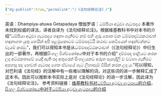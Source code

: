 ```yaml
---
{"dg-publish":true,"permalink":"/《法句经释论注》/"}
---
```


英语：Dhampiya-atuwa Getapadaya
僧伽罗语：ධම්පියා අටුවා ගැටපදය
本著作未找到权威的译法，译者自译为《法句经释论注》。根据维基教科书中对本书的介绍“ධම්පියා අටුවා ගැටපදය හඳුනා ගැනීමට නම් එහි ගුරු පොත වන ධම්මපදට්ඨකථාවත් හඳුනාගත යුතු හෙයින් අපි පළමුකොටම ධම්මපදට්ඨි කථාව කෙටියෙන් හඳුන්වන්නට වෑයම් කරමු.”，我们可以得知本书是从ධම්මපදට්ඨකථාවත්（《法句经释论》）中衍生出的一部著作，再根据සිංහල විශ්වකෝෂය中对于本书的介绍“ දම්මපද පාළියට කරන ලද අට්ඨකතාවේ යෙදී ඇති පද අතුරෙන් සිංහලයනට අරුත පැහැදිලි ව වටහා ගැනීමට අපහසු පද හෙවත් ගැටපද ගෙන ඒවායේ ගැට ලිහාපෑම් විසින් කරන ලද ය.”可以得知，对巴利语《法句经》的注解中有一些难以理解的词，对这些词的进一步解释汇成了这本书。因此可以推断本书实际上是对《法句经释论》的进一步注解，因此译为《法句经释论注》。
参考资料链接：[维基教科书对ධම්පියා අටුවා ගැටපදය的介绍](https://si.wikibooks.org/wiki/%E0%B6%AF%E0%B7%84%E0%B6%B8%E0%B7%8A%E0%B6%B4%E0%B7%92%E0%B6%BA%E0%B7%8F_%E0%B6%85%E0%B6%A7%E0%B7%94%E0%B7%80%E0%B7%8F_%E0%B6%9C%E0%B7%90%E0%B6%A7%E0%B6%B4%E0%B6%AF%E0%B6%BA-_%E0%B6%AD%E0%B6%AD%E0%B7%94%E0%B7%80)，[සිංහල විශ්වකෝෂය中对于ධම්පියා අටුවා ගැටපදය的介绍](http://encyclopedia.gov.lk/si_encyclopedia/index.php/%E0%B6%B0%E0%B6%B8%E0%B7%8A%E0%B6%B4%E0%B7%92%E0%B6%BA%E0%B7%8F_%E0%B6%85%E0%B6%A7%E0%B7%94%E0%B7%80%E0%B7%8F_%E0%B6%9C%E0%B7%90%E0%B6%A7%E0%B6%B4%E0%B6%AF%E0%B6%BA)
